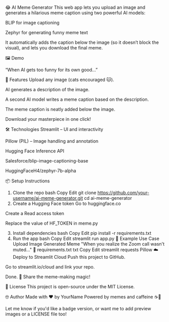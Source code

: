 😂 AI Meme Generator
This web app lets you upload an image and generates a hilarious meme caption using two powerful AI models:

BLIP for image captioning

Zephyr for generating funny meme text

It automatically adds the caption below the image (so it doesn’t block the visual), and lets you download the final meme.

🖼 Demo

“When AI gets too funny for its own good…”

🚀 Features
Upload any image (cats encouraged 🐱).

AI generates a description of the image.

A second AI model writes a meme caption based on the description.

The meme caption is neatly added below the image.

Download your masterpiece in one click!

🛠 Technologies
Streamlit – UI and interactivity

Pillow (PIL) – Image handling and annotation

Hugging Face Inference API

Salesforce/blip-image-captioning-base

HuggingFaceH4/zephyr-7b-alpha

📦 Setup Instructions
1. Clone the repo
bash
Copy
Edit
git clone https://github.com/your-username/ai-meme-generator.git
cd ai-meme-generator
2. Create a Hugging Face token
Go to huggingface.co

Create a Read access token

Replace the value of HF_TOKEN in meme.py

3. Install dependencies
bash
Copy
Edit
pip install -r requirements.txt
4. Run the app
bash
Copy
Edit
streamlit run app.py
🧠 Example Use Case
Upload Image	Generated Meme
"When you realize the Zoom call wasn't muted..."
📄 requirements.txt
txt
Copy
Edit
streamlit
requests
Pillow
☁️ Deploy to Streamlit Cloud
Push this project to GitHub.

Go to streamlit.io/cloud and link your repo.

Done. 🎉 Share the meme-making magic!

📝 License
This project is open-source under the MIT License.

🤓 Author
Made with ❤️ by YourName
Powered by memes and caffeine ☕💬

Let me know if you'd like a badge version, or want me to add preview images or a LICENSE file too!








